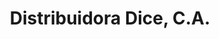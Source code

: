 ---
title: "Distribuidora Dice, C.A."
url: /ciudad-guayana-puerto-ordaz/distribuidora-dice-c-a-calle-oriente/
shop: reparación de automóviles
---